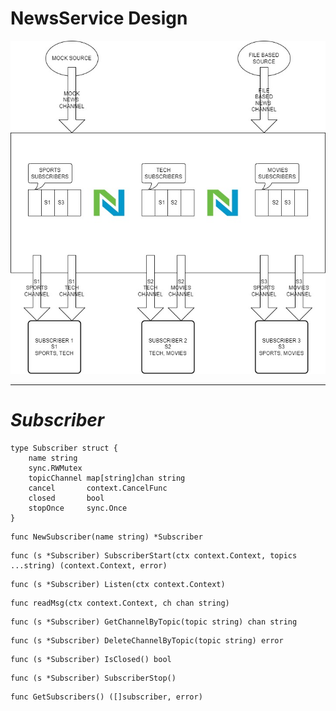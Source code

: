 

# **NewsService Design**
![alt text](NewService_HighLevel_Design.jpg)



---

# ***Subscriber***

```
type Subscriber struct {
	name string
	sync.RWMutex
	topicChannel map[string]chan string
	cancel       context.CancelFunc
	closed       bool
	stopOnce     sync.Once
}
```
```
func NewSubscriber(name string) *Subscriber 
```

```
func (s *Subscriber) SubscriberStart(ctx context.Context, topics ...string) (context.Context, error)
```

```
func (s *Subscriber) Listen(ctx context.Context)
```

```
func readMsg(ctx context.Context, ch chan string)
```

```
func (s *Subscriber) GetChannelByTopic(topic string) chan string 
```

```
func (s *Subscriber) DeleteChannelByTopic(topic string) error 
```

```
func (s *Subscriber) IsClosed() bool 
```

```
func (s *Subscriber) SubscriberStop()
```

```
func GetSubscribers() ([]subscriber, error) 
```


